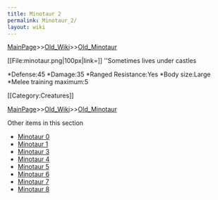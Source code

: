 ```yaml
---
title: Minotaur 2
permalink: Minotaur_2/
layout: wiki
---
```


[MainPage](/keeperrl_wiki/ "wikilink")>>[Old_Wiki](/keeperrl_wiki/Old_Wiki "wikilink")>>[Old_Minotaur](/keeperrl_wiki/Old_Minotaur "wikilink")

[[File:minotaur.png|100px|link=]] ''Sometimes lives under castles

*Defense:45
*Damage:35
*Ranged Resistance:Yes
*Body size:Large
*Melee training maximum:5

[[Category:Creatures]]

[MainPage](/keeperrl_wiki/ "wikilink")>>[Old_Wiki](/keeperrl_wiki/Old_Wiki "wikilink")>>[Old_Minotaur](/keeperrl_wiki/Old_Minotaur "wikilink")

Other items in this section
-    [Minotaur 0](/keeperrl_wiki/Minotaur_0 "wikilink")
-    [Minotaur 1](/keeperrl_wiki/Minotaur_1 "wikilink")
-    [Minotaur 3](/keeperrl_wiki/Minotaur_3 "wikilink")
-    [Minotaur 4](/keeperrl_wiki/Minotaur_4 "wikilink")
-    [Minotaur 5](/keeperrl_wiki/Minotaur_5 "wikilink")
-    [Minotaur 6](/keeperrl_wiki/Minotaur_6 "wikilink")
-    [Minotaur 7](/keeperrl_wiki/Minotaur_7 "wikilink")
-    [Minotaur 8](/keeperrl_wiki/Minotaur_8 "wikilink")
